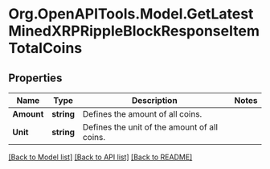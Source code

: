 # Org.OpenAPITools.Model.GetLatestMinedXRPRippleBlockResponseItemTotalCoins

## Properties

Name | Type | Description | Notes
------------ | ------------- | ------------- | -------------
**Amount** | **string** | Defines the amount of all coins. | 
**Unit** | **string** | Defines the unit of the amount of all coins. | 

[[Back to Model list]](../README.md#documentation-for-models) [[Back to API list]](../README.md#documentation-for-api-endpoints) [[Back to README]](../README.md)

